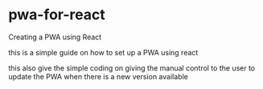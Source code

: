# pwa-for-react

Creating a PWA using React

this is a simple guide on how to set up a PWA using react

this also give the simple coding on giving the manual control to the user to update the PWA when there is a new version available 
